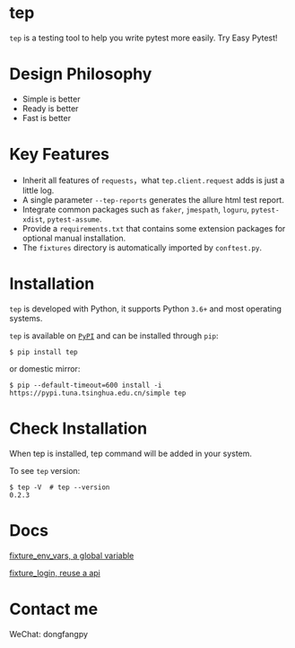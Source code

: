 # tep

`tep` is a testing tool to help you write pytest more easily. Try Easy Pytest!

# Design Philosophy

- Simple is better
- Ready is better
- Fast is better

# Key Features

- Inherit all features of `requests`，what `tep.client.request` adds is just a little log.
- A single parameter `--tep-reports` generates the allure html test report.
- Integrate common packages such as `faker`, `jmespath`, `loguru`, `pytest-xdist`, `pytest-assume`.
- Provide a `requirements.txt` that contains some extension packages for optional manual installation.
- The `fixtures` directory is automatically imported by `conftest.py`.

# Installation

`tep` is developed with Python, it supports Python `3.6+` and most operating systems.

`tep` is available on [`PyPI`](https://pypi.python.org/pypi) and can be installed through `pip`:

```
$ pip install tep
```

or domestic mirror:

```
$ pip --default-timeout=600 install -i https://pypi.tuna.tsinghua.edu.cn/simple tep
```

# Check Installation

When tep is installed, tep command will be added in your system.

To see `tep` version:

```
$ tep -V  # tep --version
0.2.3
```

# Docs

[fixture_env_vars, a global variable](https://github.com/dongfanger/tep/blob/master/docs/fixture_env_vars%2C%20a%20global%20variable.md)

[fixture_login, reuse a api](https://github.com/dongfanger/tep/blob/master/docs/fixture_login%2C%20reuse%20a%20api.md)

# Contact me

WeChat: dongfangpy
